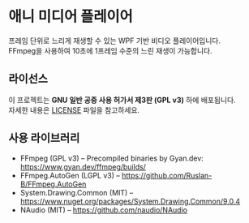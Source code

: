 ﻿# 애니 미디어 플레이어

프레임 단위로 느리게 재생할 수 있는 WPF 기반 비디오 플레이어입니다.  
FFmpeg을 사용하여 10초에 1프레임 수준의 느린 재생이 가능합니다.

## 라이선스

이 프로젝트는 **GNU 일반 공중 사용 허가서 제3판 (GPL v3)** 하에 배포됩니다.  
자세한 내용은 [LICENSE](LICENSE) 파일을 참고하세요.

## 사용 라이브러리

- FFmpeg (GPL v3) – Precompiled binaries by Gyan.dev: https://www.gyan.dev/ffmpeg/builds/
- FFmpeg.AutoGen (LGPL v3) – https://github.com/Ruslan-B/FFmpeg.AutoGen
- System.Drawing.Common (MIT) – https://www.nuget.org/packages/System.Drawing.Common/9.0.4
- NAudio (MIT) – https://github.com/naudio/NAudio